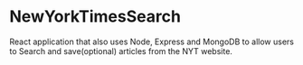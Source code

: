 # NewYorkTimesSearch
React application that also uses Node, Express and MongoDB to allow users to Search and save(optional) articles from the NYT website.
